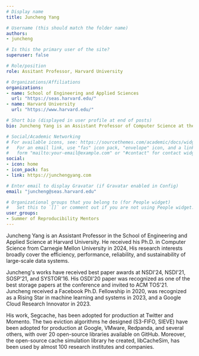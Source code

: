 ```yaml
---
# Display name
title: Juncheng Yang

# Username (this should match the folder name)
authors:
- juncheng

# Is this the primary user of the site?
superuser: false

# Role/position
role: Assitant Professor, Harvard University

# Organizations/Affiliations
organizations:
- name: School of Engineering and Applied Sciences
  url: "https://seas.harvard.edu/"
- name: Harvard University
  url: "https://www.harvard.edu/"

# Short bio (displayed in user profile at end of posts)
bio: Juncheng Yang is an Assistant Professor of Computer Science at the School of Engineering and Applied Science, Harvard University. His research looks into performance and efficiency of storage systems.

# Social/Academic Networking
# For available icons, see: https://sourcethemes.com/academic/docs/widgets/#icons
#   For an email link, use "fas" icon pack, "envelope" icon, and a link in the
#   form "mailto:your-email@example.com" or "#contact" for contact widget.
social:
- icon: home
- icon_pack: fas
- link: https://junchengyang.com

# Enter email to display Gravatar (if Gravatar enabled in Config)
email: "juncheng@seas.harvard.edu"

# Organizational groups that you belong to (for People widget)
#   Set this to `[]` or comment out if you are not using People widget.  
user_groups:
- Summer of Reproducibility Mentors
---
```

Juncheng Yang is an Assistant Professor in the School of Engineering and Applied Science at Harvard University. He received his Ph.D. in Computer Science from Carnegie Mellon University in 2024, His research interests broadly cover the efficiency, performance, reliability, and sustainability of large-scale data systems.

Juncheng's works have received best paper awards at NSDI'24, NSDI'21, SOSP'21, and SYSTOR'16. His OSDI'20 paper was recognized as one of the best storage papers at the conference and invited to ACM TOS'21. Juncheng received a Facebook Ph.D. Fellowship in 2020, was recognized as a Rising Star in machine learning and systems in 2023, and a Google Cloud Research Innovator in 2023.

His work, Segcache, has been adopted for production at Twitter and Momento. The two eviction algorithms he designed (S3-FIFO, SIEVE) have been adopted for production at Google, VMware, Redpanda, and several others, with over 20 open-source libraries available on GitHub. Moreover, the open-source cache simulation library he created, libCacheSim, has been used by almost 100 research institutes and companies. 